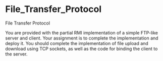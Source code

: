 # File_Transfer_Protocol
File Transfer Protocol

You are provided with the partial RMI implementation of a simple FTP-like server and client. Your assignment is to complete the implementation and deploy it. You should complete the
implementation of file upload and download using TCP sockets, as well as the code for binding the client to the server.

